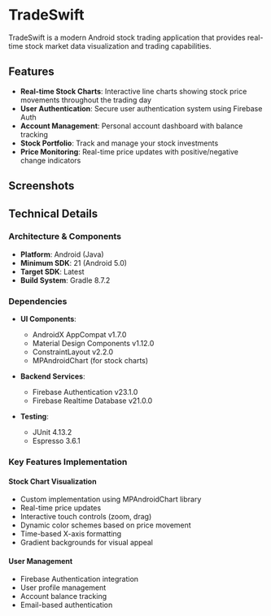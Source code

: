 # TradeSwift

TradeSwift is a modern Android stock trading application that provides real-time stock market data visualization and trading capabilities.

## Features

- **Real-time Stock Charts**: Interactive line charts showing stock price movements throughout the trading day
- **User Authentication**: Secure user authentication system using Firebase Auth
- **Account Management**: Personal account dashboard with balance tracking
- **Stock Portfolio**: Track and manage your stock investments
- **Price Monitoring**: Real-time price updates with positive/negative change indicators
  
## Screenshots

## Technical Details

### Architecture & Components

- **Platform**: Android (Java)
- **Minimum SDK**: 21 (Android 5.0)
- **Target SDK**: Latest
- **Build System**: Gradle 8.7.2

### Dependencies

- **UI Components**:
  - AndroidX AppCompat v1.7.0
  - Material Design Components v1.12.0
  - ConstraintLayout v2.2.0
  - MPAndroidChart (for stock charts)

- **Backend Services**:
  - Firebase Authentication v23.1.0
  - Firebase Realtime Database v21.0.0

- **Testing**:
  - JUnit 4.13.2
  - Espresso 3.6.1

### Key Features Implementation

#### Stock Chart Visualization
- Custom implementation using MPAndroidChart library
- Real-time price updates
- Interactive touch controls (zoom, drag)
- Dynamic color schemes based on price movement
- Time-based X-axis formatting
- Gradient backgrounds for visual appeal

#### User Management
- Firebase Authentication integration
- User profile management
- Account balance tracking
- Email-based authentication
